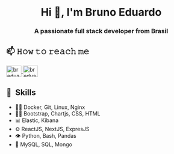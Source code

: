 <h1 align="center">Hi 👋, I'm Bruno Eduardo</h1>
<h3 align="center">A passionate full stack developer from Brasil</h3>

## 📫 𝙷𝚘𝚠 𝚝𝚘 𝚛𝚎𝚊𝚌𝚑 𝚖𝚎
<p align="left">
  <a href="https://linkedin.com/in/breduardosilva" target="blank">
    <img align="center" src="https://raw.githubusercontent.com/rahuldkjain/github-profile-readme-generator/master/src/images/icons/Social/linked-in-alt.svg" alt="breduardosilva" height="30" width="40" />
  </a>
  <a href="https://instagram.com/breduardo" target="blank">
    <img align="center" src="https://raw.githubusercontent.com/rahuldkjain/github-profile-readme-generator/master/src/images/icons/Social/instagram.svg" alt="breduardo" height="30" width="40" />
  </a>
</p>

## 🚀 &nbsp;Skills

- 👨‍💻 Docker, Git, Linux, Nginx
- 👨‍🎨 Bootstrap, Chartjs, CSS, HTML
- 📊 Elastic, Kibana
- ⚙️ ReactJS, NextJS, ExpresJS
- 👁️ Python, Bash, Pandas
- 💽 MySQL, SQL, Mongo

